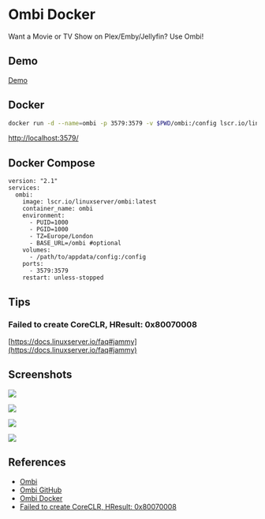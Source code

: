 # Ombi Docker

Want a Movie or TV Show on Plex/Emby/Jellyfin? Use Ombi!

## Demo
[Demo](https://app.ombi.io/)

## Docker
```sh
docker run -d --name=ombi -p 3579:3579 -v $PWD/ombi:/config lscr.io/linuxserver/ombi
```
[http://localhost:3579/](http://localhost:3579/)

## Docker Compose
```
version: "2.1"
services:
  ombi:
    image: lscr.io/linuxserver/ombi:latest
    container_name: ombi
    environment:
      - PUID=1000
      - PGID=1000
      - TZ=Europe/London
      - BASE_URL=/ombi #optional
    volumes:
      - /path/to/appdata/config:/config
    ports:
      - 3579:3579
    restart: unless-stopped
```

## Tips
### Failed to create CoreCLR, HResult: 0x80070008
[https://docs.linuxserver.io/faq#jammy](https://docs.linuxserver.io/faq#jammy)

## Screenshots
![](https://i.imgur.com/kBXIqer.png)

![](https://ombi.io/img/screens/1.png)

![](https://ombi.io/img/screens/2.png)

![](https://ombi.io/img/screens/3.png)

## References
- [Ombi](http://ombi.io/)
- [Ombi GitHub](https://github.com/Ombi-app/Ombi)
- [Ombi Docker](https://hub.docker.com/r/linuxserver/ombi/)
- [Failed to create CoreCLR, HResult: 0x80070008](https://github.com/linuxserver/docker-ombi/issues/96)